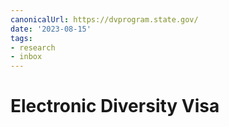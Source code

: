 ```yaml
---
canonicalUrl: https://dvprogram.state.gov/
date: '2023-08-15'
tags:
- research
- inbox
---
```


# Electronic Diversity Visa